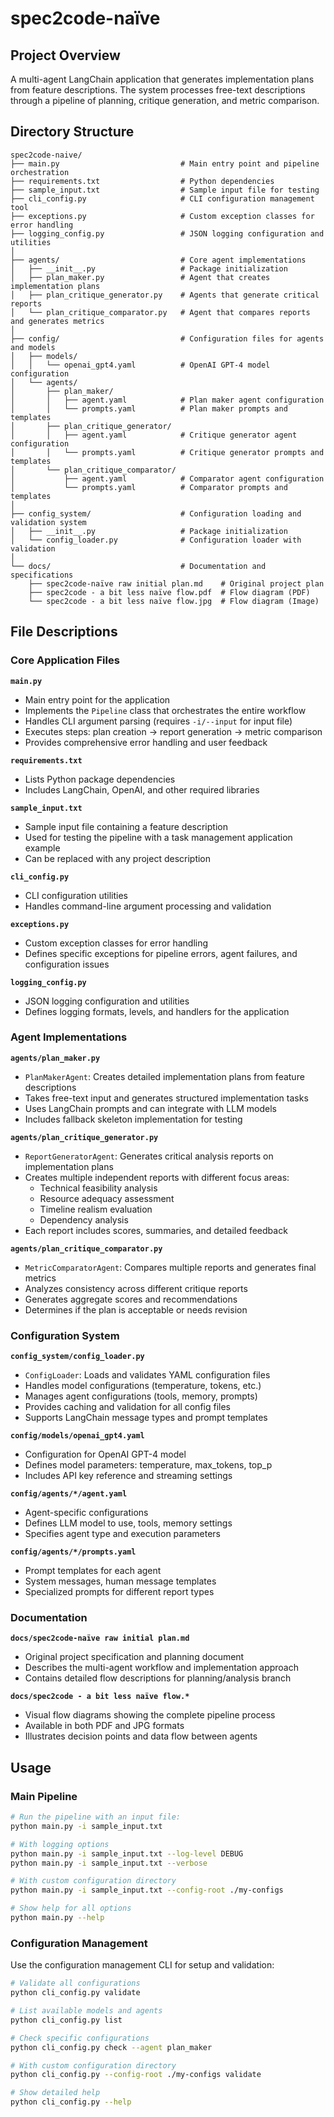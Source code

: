 # spec2code-naïve

## Project Overview
A multi-agent LangChain application that generates implementation plans from feature descriptions. The system processes free-text descriptions through a pipeline of planning, critique generation, and metric comparison.

## Directory Structure

```
spec2code-naive/
├── main.py                           # Main entry point and pipeline orchestration
├── requirements.txt                  # Python dependencies
├── sample_input.txt                  # Sample input file for testing
├── cli_config.py                     # CLI configuration management tool
├── exceptions.py                     # Custom exception classes for error handling
├── logging_config.py                 # JSON logging configuration and utilities
│
├── agents/                           # Core agent implementations
│   ├── __init__.py                   # Package initialization
│   ├── plan_maker.py                 # Agent that creates implementation plans
│   ├── plan_critique_generator.py    # Agents that generate critical reports
│   └── plan_critique_comparator.py   # Agent that compares reports and generates metrics
│
├── config/                           # Configuration files for agents and models
│   ├── models/
│   │   └── openai_gpt4.yaml          # OpenAI GPT-4 model configuration
│   └── agents/
│       ├── plan_maker/
│       │   ├── agent.yaml            # Plan maker agent configuration
│       │   └── prompts.yaml          # Plan maker prompts and templates
│       ├── plan_critique_generator/
│       │   ├── agent.yaml            # Critique generator agent configuration
│       │   └── prompts.yaml          # Critique generator prompts and templates
│       └── plan_critique_comparator/
│           ├── agent.yaml            # Comparator agent configuration
│           └── prompts.yaml          # Comparator prompts and templates
│
├── config_system/                    # Configuration loading and validation system
│   ├── __init__.py                   # Package initialization
│   └── config_loader.py              # Configuration loader with validation
│
└── docs/                             # Documentation and specifications
    ├── spec2code-naïve raw initial plan.md    # Original project plan
    ├── spec2code - a bit less naïve flow.pdf  # Flow diagram (PDF)
    └── spec2code - a bit less naïve flow.jpg  # Flow diagram (Image)
```

## File Descriptions

### Core Application Files

**`main.py`**
- Main entry point for the application
- Implements the `Pipeline` class that orchestrates the entire workflow
- Handles CLI argument parsing (requires `-i/--input` for input file)
- Executes steps: plan creation → report generation → metric comparison
- Provides comprehensive error handling and user feedback

**`requirements.txt`**
- Lists Python package dependencies
- Includes LangChain, OpenAI, and other required libraries

**`sample_input.txt`**
- Sample input file containing a feature description
- Used for testing the pipeline with a task management application example
- Can be replaced with any project description

**`cli_config.py`**
- CLI configuration utilities
- Handles command-line argument processing and validation

**`exceptions.py`**
- Custom exception classes for error handling
- Defines specific exceptions for pipeline errors, agent failures, and configuration issues

**`logging_config.py`**
- JSON logging configuration and utilities
- Defines logging formats, levels, and handlers for the application

### Agent Implementations

**`agents/plan_maker.py`**
- `PlanMakerAgent`: Creates detailed implementation plans from feature descriptions
- Takes free-text input and generates structured implementation tasks
- Uses LangChain prompts and can integrate with LLM models
- Includes fallback skeleton implementation for testing

**`agents/plan_critique_generator.py`**
- `ReportGeneratorAgent`: Generates critical analysis reports on implementation plans
- Creates multiple independent reports with different focus areas:
  - Technical feasibility analysis
  - Resource adequacy assessment
  - Timeline realism evaluation
  - Dependency analysis
- Each report includes scores, summaries, and detailed feedback

**`agents/plan_critique_comparator.py`**
- `MetricComparatorAgent`: Compares multiple reports and generates final metrics
- Analyzes consistency across different critique reports
- Generates aggregate scores and recommendations
- Determines if the plan is acceptable or needs revision

### Configuration System

**`config_system/config_loader.py`**
- `ConfigLoader`: Loads and validates YAML configuration files
- Handles model configurations (temperature, tokens, etc.)
- Manages agent configurations (tools, memory, prompts)
- Provides caching and validation for all config files
- Supports LangChain message types and prompt templates

**`config/models/openai_gpt4.yaml`**
- Configuration for OpenAI GPT-4 model
- Defines model parameters: temperature, max_tokens, top_p
- Includes API key reference and streaming settings

**`config/agents/*/agent.yaml`**
- Agent-specific configurations
- Defines LLM model to use, tools, memory settings
- Specifies agent type and execution parameters

**`config/agents/*/prompts.yaml`**
- Prompt templates for each agent
- System messages, human message templates
- Specialized prompts for different report types

### Documentation

**`docs/spec2code-naïve raw initial plan.md`**
- Original project specification and planning document
- Describes the multi-agent workflow and implementation approach
- Contains detailed flow descriptions for planning/analysis branch

**`docs/spec2code - a bit less naïve flow.*`**
- Visual flow diagrams showing the complete pipeline process
- Available in both PDF and JPG formats
- Illustrates decision points and data flow between agents

## Usage

### Main Pipeline

```bash
# Run the pipeline with an input file:
python main.py -i sample_input.txt

# With logging options
python main.py -i sample_input.txt --log-level DEBUG
python main.py -i sample_input.txt --verbose

# With custom configuration directory
python main.py -i sample_input.txt --config-root ./my-configs

# Show help for all options
python main.py --help
```

### Configuration Management

Use the configuration management CLI for setup and validation:
```bash
# Validate all configurations
python cli_config.py validate

# List available models and agents  
python cli_config.py list

# Check specific configurations
python cli_config.py check --agent plan_maker

# With custom configuration directory
python cli_config.py --config-root ./my-configs validate

# Show detailed help
python cli_config.py --help
```
